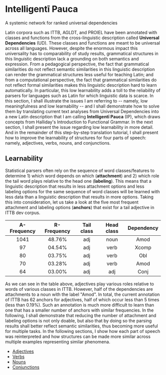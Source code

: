 # Intelligentī Pauca
A systemic network for ranked universal dependencies

Latin corpora such as ITTB, AGLDT, and PROIEL have been annotated with classes and functions from the cross-linguistic description called **Universal Dependencies** (UD). These classes and functions are meant to be universal across all languages. However, despite the enormous impact this universality has to comparability of study results, grammatical structures in this linguistic description lack a grounding on both semantics and expression. From a pedagogical perspective, the fact that grammatical similarities do not reflect semantic similarities in this linguistic description can render the grammatical structures less useful for teaching Latin; and from a computational perspective, the fact that grammatical similarities do not reflect formal similarities makes this linguistic description hard to learn automatically. In particular, this low learnability adds a toll to the reliability of parsers for languages such as Latin for which linguistic data is scarce. In this section, I shall illustrate the issues I am referring to -- namely, low meaningfulness and low learnability -- and I shall demonstrate how to solve them by translating current text analyses from Universal Dependencies into a new Latin description that I am calling **Intelligentī Pauca** (IP), which draws concepts from Halliday's Introduction to Functional Grammar. In the next section, I shall present the issue regarding low learnability in more detail. And in the remainder of this step-by-step translation tutorial, I shall present how to improve the learnability of structures for four parts of speech: namely, adjectives, verbs, nouns, and conjunctions.

## Learnability

Statistical parsers often rely on the sequence of word classes/features to determine 1) which word depends on which (**attachment**) and 2) which role the tail word plays relative to the head one (**labeling**). This means that a linguistic description that results in less attachment options and less labeling options for the same sequence of word classes will be learned with less data than a linguistic description that results in more options. Taking this into consideration, let us take a look at the five most frequent attachment and labeling options (**anchors**) that exist for a tail adjective in ITTB dev corpus.

A-Frequency |R-Frequency |Tail class  |Head class  |Dependency   
:----------:|:----------:|:----------:|:----------:|:----------:
1041        |48.76%      |adj         |noun        |Amod
97          |04.54%      |adj         |verb        |Xcomp
80          |03.75%      |adj         |verb        |Obl
70          |03.28%      |adj         |verb        |Amod
64          |03.00%      |adj         |adj         |Conj

As we can see in the table above, adjectives play various roles relative to words of various classes in ITTB. However, half of the dependencies are attachments to a noun with the label "Amod". In total, the current annotation of ITTB has 62 anchors for adjectives, half of which occur less than 5 times (less than 0.19%). Such an annotation is much more difficult to learn than one that has a smaller number of anchors with similar frequencies. In the following, I shall demonstrate that reducing the number of attachment and labeling options is not only doable, but also that by doing so the parsing results shall better reflect semantic similarities, thus becoming more useful for multiple tasks. In the following sections, I show how each part of speech was reinterpreted and how structures can be made more similar across multiple examples representing similar phenomena.

* [Adjectives](IP-adjectives.md)
* [Verbs](IP-verbs.md)
* [Nouns](IP-nouns.md)
* [Conjunctions](IP-conjunctions.md)



